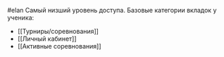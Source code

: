 #elan
Самый низший уровень доступа.
Базовые категории вкладок у ученика: 
* [[Турниры/соревнования]]
* [[Личный кабинет]]
* [[Активные соревнования]]
